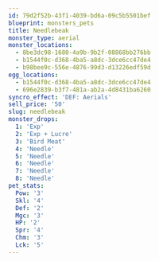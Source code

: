 ```yaml
---
id: 79d2f52b-43f1-4039-bd6a-09c5b5501bef
blueprint: monsters_pets
title: Needlebeak
monster_type: aerial
monster_locations:
  - 8be3dc98-1680-4a9b-9b2f-08868bb276bb
  - b1544f0c-d368-4ba5-a8dc-3dce6cc47de4
  - b98bee9c-556e-4876-99d3-d13226edf59d
egg_locations:
  - b1544f0c-d368-4ba5-a8dc-3dce6cc47de4
  - 696e2839-b3f7-481a-ab2a-4d8431ba6260
syncro_effect: 'DEF: Aerials'
sell_price: '50'
slug: needlebeak
monster_drops:
  1: 'Exp'
  2: 'Exp + Lucre'
  3: 'Bird Meat'
  4: 'Needle'
  5: 'Needle'
  6: 'Needle'
  7: 'Needle'
  8: 'Needle'
pet_stats:
  Pow: '3'
  Skl: '4'
  Def: '2'
  Mgc: '3'
  HP: '2'
  Spr: '4'
  Chm: '3'
  Lck: '5'
---
```

